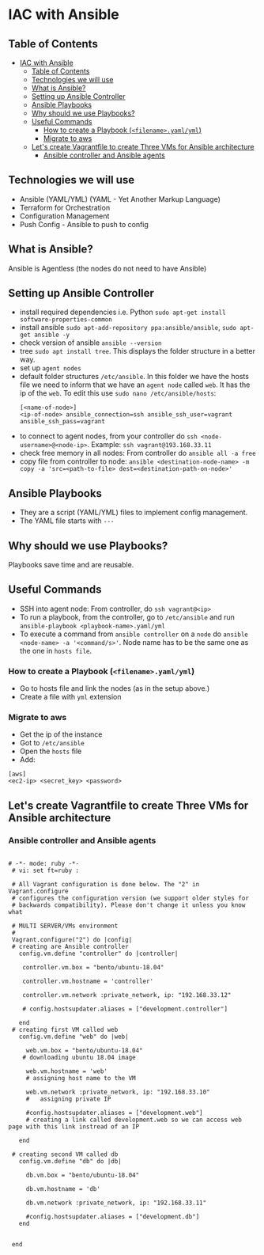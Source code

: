 # IAC with Ansible

## Table of Contents

- [IAC with Ansible](#iac-with-ansible)
  - [Table of Contents](#table-of-contents)
  - [Technologies we will use](#technologies-we-will-use)
  - [What is Ansible?](#what-is-ansible)
  - [Setting up Ansible Controller](#setting-up-ansible-controller)
  - [Ansible Playbooks](#ansible-playbooks)
  - [Why should we use Playbooks?](#why-should-we-use-playbooks)
  - [Useful Commands](#useful-commands)
    - [How to create a Playbook (`<filename>.yaml/yml`)](#how-to-create-a-playbook-filenameyamlyml)
    - [Migrate to aws](#migrate-to-aws)
  - [Let's create Vagrantfile to create Three VMs for Ansible architecture](#lets-create-vagrantfile-to-create-three-vms-for-ansible-architecture)
    - [Ansible controller and Ansible agents](#ansible-controller-and-ansible-agents)

## Technologies we will use

- Ansible (YAML/YML) (YAML - Yet Another Markup Language)
- Terraform for Orchestration
- Configuration Management
- Push Config - Ansible to push to config

## What is Ansible?

Ansible is Agentless (the nodes do not need to have Ansible)

## Setting up Ansible Controller

- install required dependencies i.e. Python `sudo apt-get install software-properties-common`
- install ansible `sudo apt-add-repository ppa:ansible/ansible`, `sudo apt-get ansible -y`
- check version of ansible `ansible --version`
- tree `sudo apt install tree`. This displays the folder structure in a better way.
- set up `agent nodes`
- default folder structures `/etc/ansible`. In this folder we have the hosts file we need to inform that we have an `agent node` called `web`. It has the ip of the `web`. To edit this use `sudo nano /etc/ansible/hosts`:
  ```
  [<name-of-node>]
  <ip-of-node> ansible_connection=ssh ansible_ssh_user=vagrant ansible_ssh_pass=vagrant
  ```
- to connect to agent nodes, from your controller do `ssh <node-username>@<node-ip>`. Example: `ssh vagrant@193.168.33.11`
- check free memory in all nodes: From controller do `ansible all -a free`
- copy file from controller to node: `ansible <destination-node-name> -m copy -a 'src=<path-to-file> dest=<destination-path-on-node>'`

## Ansible Playbooks

- They are a script (YAML/YML) files to implement config management.
- The YAML file starts with `---`

## Why should we use Playbooks?

Playbooks save time and are reusable.

## Useful Commands

- SSH into agent node: From controller, do `ssh vagrant@<ip>`
- To run a playbook, from the controller, go to `/etc/ansible` and run `ansible-playbook <playbook-name>.yaml/yml`
- To execute a command from `ansible controller` on a `node` do `ansible <node-name> -a '<command/s>'`. Node name has to be the same one as the one in `hosts file`.

### How to create a Playbook (`<filename>.yaml/yml`)

- Go to hosts file and link the nodes (as in the setup above.)
- Create a file with `yml` extension

### Migrate to aws

- Get the ip of the instance
- Got to `/etc/ansible`
- Open the `hosts` file
- Add:

```
[aws]
<ec2-ip> <secret_key> <password>
```

## Let's create Vagrantfile to create Three VMs for Ansible architecture

### Ansible controller and Ansible agents

```

# -*- mode: ruby -*-
 # vi: set ft=ruby :

 # All Vagrant configuration is done below. The "2" in Vagrant.configure
 # configures the configuration version (we support older styles for
 # backwards compatibility). Please don't change it unless you know what

 # MULTI SERVER/VMs environment
 #
 Vagrant.configure("2") do |config|
 # creating are Ansible controller
   config.vm.define "controller" do |controller|

    controller.vm.box = "bento/ubuntu-18.04"

    controller.vm.hostname = 'controller'

    controller.vm.network :private_network, ip: "192.168.33.12"

    # config.hostsupdater.aliases = ["development.controller"]

   end
 # creating first VM called web
   config.vm.define "web" do |web|

     web.vm.box = "bento/ubuntu-18.04"
    # downloading ubuntu 18.04 image

     web.vm.hostname = 'web'
     # assigning host name to the VM

     web.vm.network :private_network, ip: "192.168.33.10"
     #   assigning private IP

     #config.hostsupdater.aliases = ["development.web"]
     # creating a link called development.web so we can access web page with this link instread of an IP

   end

 # creating second VM called db
   config.vm.define "db" do |db|

     db.vm.box = "bento/ubuntu-18.04"

     db.vm.hostname = 'db'

     db.vm.network :private_network, ip: "192.168.33.11"

     #config.hostsupdater.aliases = ["development.db"]
   end


 end
```
